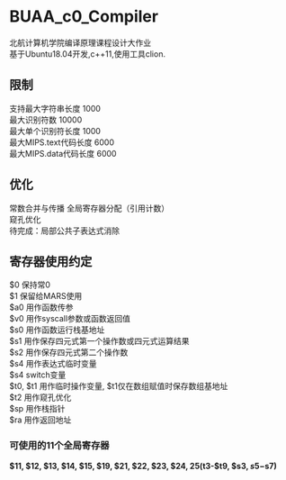 # BUAA_c0_Compiler
北航计算机学院编译原理课程设计大作业  
基于Ubuntu18.04开发,c++11,使用工具clion. 

## 限制
支持最大字符串长度 1000  
最大识别符数 10000  
最大单个识别符长度 1000  
最大MIPS.text代码长度 6000  
最大MIPS.data代码长度 6000  

## 优化
常数合并与传播
全局寄存器分配（引用计数）  
窥孔优化   
待完成：局部公共子表达式消除


## 寄存器使用约定
$0 保持常0  
$1 保留给MARS使用  
$a0 用作函数传参  
$v0 用作syscall参数或函数返回值  
$s0 用作函数运行栈基地址  
$s1 用作保存四元式第一个操作数或四元式运算结果  
$s2 用作保存四元式第二个操作数  
$s4 用作表达式临时变量  
$s4 switch变量  
$t0, $t1 用作临时操作变量, $t1仅在数组赋值时保存数组基地址  
$t2 用作窥孔优化  
$sp 用作栈指针  
$ra 用作返回地址  

### 可使用的11个全局寄存器
**$11, $12, $13, $14, $15, $19, $21, $22, $23, $24, $25($t3-$t9, $s3, $s5-$s7)**